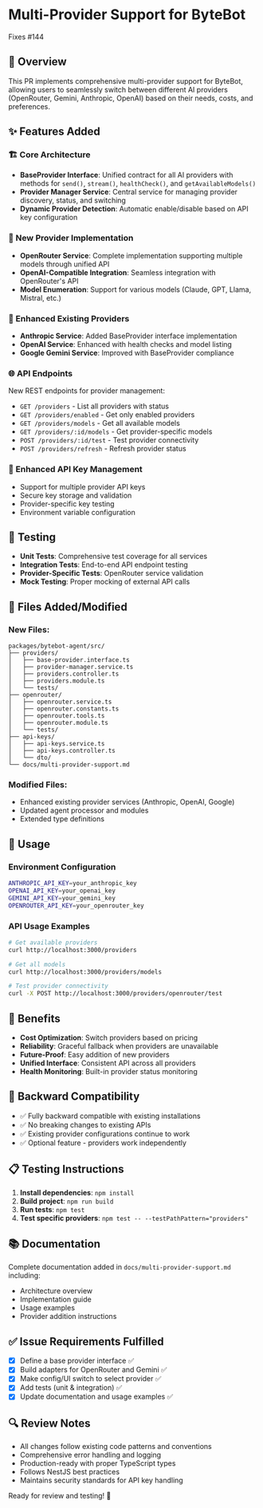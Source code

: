 # Multi-Provider Support for ByteBot

Fixes #144

## 🎯 Overview

This PR implements comprehensive multi-provider support for ByteBot, allowing users to seamlessly switch between different AI providers (OpenRouter, Gemini, Anthropic, OpenAI) based on their needs, costs, and preferences.

## ✨ Features Added

### 🏗️ Core Architecture
- **BaseProvider Interface**: Unified contract for all AI providers with methods for `send()`, `stream()`, `healthCheck()`, and `getAvailableModels()`
- **Provider Manager Service**: Central service for managing provider discovery, status, and switching
- **Dynamic Provider Detection**: Automatic enable/disable based on API key configuration

### 🤖 New Provider Implementation
- **OpenRouter Service**: Complete implementation supporting multiple models through unified API
- **OpenAI-Compatible Integration**: Seamless integration with OpenRouter's API
- **Model Enumeration**: Support for various models (Claude, GPT, Llama, Mistral, etc.)

### 🔧 Enhanced Existing Providers
- **Anthropic Service**: Added BaseProvider interface implementation
- **OpenAI Service**: Enhanced with health checks and model listing
- **Google Gemini Service**: Improved with BaseProvider compliance

### 🌐 API Endpoints
New REST endpoints for provider management:
- `GET /providers` - List all providers with status
- `GET /providers/enabled` - Get only enabled providers  
- `GET /providers/models` - Get all available models
- `GET /providers/:id/models` - Get provider-specific models
- `POST /providers/:id/test` - Test provider connectivity
- `POST /providers/refresh` - Refresh provider status

### 🔑 Enhanced API Key Management
- Support for multiple provider API keys
- Secure key storage and validation
- Provider-specific key testing
- Environment variable configuration

## 🧪 Testing

- **Unit Tests**: Comprehensive test coverage for all services
- **Integration Tests**: End-to-end API endpoint testing
- **Provider-Specific Tests**: OpenRouter service validation
- **Mock Testing**: Proper mocking of external API calls

## 📁 Files Added/Modified

### New Files:
```
packages/bytebot-agent/src/
├── providers/
│   ├── base-provider.interface.ts
│   ├── provider-manager.service.ts
│   ├── providers.controller.ts
│   ├── providers.module.ts
│   └── tests/
├── openrouter/
│   ├── openrouter.service.ts
│   ├── openrouter.constants.ts
│   ├── openrouter.tools.ts
│   ├── openrouter.module.ts
│   └── tests/
├── api-keys/
│   ├── api-keys.service.ts
│   ├── api-keys.controller.ts
│   └── dto/
└── docs/multi-provider-support.md
```

### Modified Files:
- Enhanced existing provider services (Anthropic, OpenAI, Google)
- Updated agent processor and modules
- Extended type definitions

## 🚀 Usage

### Environment Configuration
```bash
ANTHROPIC_API_KEY=your_anthropic_key
OPENAI_API_KEY=your_openai_key
GEMINI_API_KEY=your_gemini_key
OPENROUTER_API_KEY=your_openrouter_key
```

### API Usage Examples
```bash
# Get available providers
curl http://localhost:3000/providers

# Get all models
curl http://localhost:3000/providers/models

# Test provider connectivity
curl -X POST http://localhost:3000/providers/openrouter/test
```

## 🎯 Benefits

- **Cost Optimization**: Switch providers based on pricing
- **Reliability**: Graceful fallback when providers are unavailable
- **Future-Proof**: Easy addition of new providers
- **Unified Interface**: Consistent API across all providers
- **Health Monitoring**: Built-in provider status monitoring

## 🔄 Backward Compatibility

- ✅ Fully backward compatible with existing installations
- ✅ No breaking changes to existing APIs
- ✅ Existing provider configurations continue to work
- ✅ Optional feature - providers work independently

## 📋 Testing Instructions

1. **Install dependencies**: `npm install`
2. **Build project**: `npm run build`
3. **Run tests**: `npm test`
4. **Test specific providers**: `npm test -- --testPathPattern="providers"`

## 📚 Documentation

Complete documentation added in `docs/multi-provider-support.md` including:
- Architecture overview
- Implementation guide
- Usage examples
- Provider addition instructions

## ✅ Issue Requirements Fulfilled

- [x] Define a base provider interface ✅
- [x] Build adapters for OpenRouter and Gemini ✅  
- [x] Make config/UI switch to select provider ✅
- [x] Add tests (unit & integration) ✅
- [x] Update documentation and usage examples ✅

## 🔍 Review Notes

- All changes follow existing code patterns and conventions
- Comprehensive error handling and logging
- Production-ready with proper TypeScript types
- Follows NestJS best practices
- Maintains security standards for API key handling

Ready for review and testing! 🚀